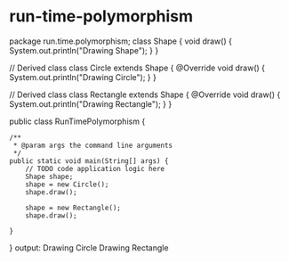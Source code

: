 # run-time-polymorphism
package run.time.polymorphism;
class Shape {
    void draw() { 
        System.out.println("Drawing Shape");
    }
}

// Derived class
class Circle extends Shape {
    @Override
    void draw() { 
        System.out.println("Drawing Circle");
    }
}

// Derived class
class Rectangle extends Shape {
    @Override
    void draw() { 
        System.out.println("Drawing Rectangle");
    }
}


public class RunTimePolymorphism {

    /**
     * @param args the command line arguments
     */
    public static void main(String[] args) {
        // TODO code application logic here
        Shape shape; 
        shape = new Circle();
        shape.draw(); 

        shape = new Rectangle();
        shape.draw();

    }
    
}
output:
Drawing Circle
Drawing Rectangle

